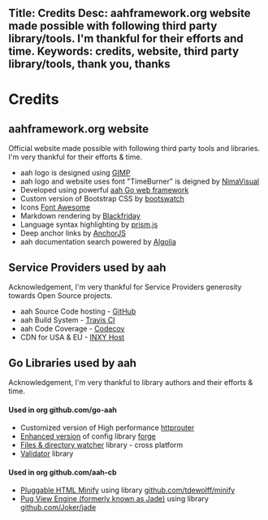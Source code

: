 Title: Credits
Desc: aahframework.org website made possible with following third party library/tools. I'm thankful for their efforts and time.
Keywords: credits, website, third party library/tools, thank you, thanks
---
# Credits

## aahframework.org website

Official website made possible with following third party tools and libraries. I'm very thankful for their efforts & time.

* aah logo is designed using [GIMP](https://www.gimp.org)
* aah logo and website uses font "TimeBurner" is deigned by [NimaVisual](http://www.fontspace.com/profile/NimaVisual)
* Developed using powerful [aah Go web framework](https://aahframework.org)
* Custom version of Bootstrap CSS by [bootswatch](http://bootswatch.com)
* Icons [Font Awesome](http://fontawesome.io/)
* Markdown rendering by [Blackfriday](https://github.com/russross/blackfriday)
* Language syntax highlighting by [prism.js](http://prismjs.com/)
* Deep anchor links by [AnchorJS](https://www.bryanbraun.com/anchorjs/)
* aah documentation search powered by [Algolia](https://algolia.com)

## Service Providers used by aah

Acknowledgement, I'm very thankful for Service Providers generosity towards Open Source projects.

  * aah Source Code hosting - [GitHub](https://github.com/go-aah)
  * aah Build System - [Travis CI](https://travis-ci.org/go-aah)
  * aah Code Coverage - [Codecov](https://codecov.io/gh/go-aah)
  * CDN for USA & EU - [INXY Host](https://inxy.host)

## Go Libraries used by aah

Acknowledgement, I'm very thankful to library authors and their efforts & time.

#### Used in org github.com/go-aah

  * Customized version of High performance [httprouter](https://github.com/julienschmidt/httprouter)
  * [Enhanced version](https://github.com/go-aah/forge) of config library [forge](https://github.com/brettlangdon/forge)
  * [Files & directory watcher](https://github.com/radovskyb/watcher) library - cross platform
  * [Validator](https://github.com/go-playground/validator) library

#### Used in org github.com/aah-cb

  * [Pluggable HTML Minify](https://github.com/aah-cb/minify) using library [github.com/tdewolff/minify](https://github.com/tdewolff/minify)
  * [Pug View Engine (formerly known as Jade)](https://github.com/aah-cb/ve-pug) using library  [github.com/Joker/jade](https://github.com/Joker/jade)
